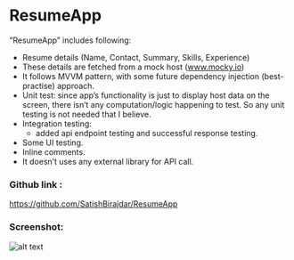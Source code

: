 # ResumeApp

“ResumeApp” includes following:
- Resume details (Name, Contact, Summary, Skills, Experience)
- These details are fetched from a mock host (www.mocky.io)
- It follows MVVM pattern, with some future dependency injection (best-practise) approach.
- Unit test: since app’s functionality is just to display host data on the screen, there isn’t any computation/logic happening to test. So any unit testing is not needed that I believe.
- Integration testing:
    - added api endpoint testing and successful response testing.
- Some UI testing.
- Inline comments.
- It doesn’t uses any external library for API call.


### Github link : 
https://github.com/SatishBirajdar/ResumeApp

### Screenshot:
![alt text](https://user-images.githubusercontent.com/2321875/61091848-bafc3180-a411-11e9-8ad2-4d2c9e25f6ca.png)
